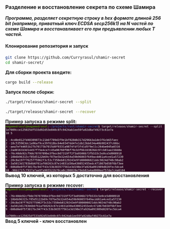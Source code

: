 ### Разделение и восстановление секрета по схеме Шамира ###
***Программа, разделяет секретную строку в hex формате длиной 256 bit (например, приватный ключ ECDSA secp256k1) на N частей по схеме Шамира и восстанавливает его при предъявлении любых T частей.***

#### Клонирование репозитория и запуск ####
 ```bash
git clone https://github.com/Curryrasul/shamir-secret
cd shamir-secret/
```

**Для сборки проекта введите:**
```bash
cargo build --release
```

**Запуск после сборки:**
```bash
./target/release/shamir-secret --split
```

```bash
./target/release/shamir-secret --recover
```

**Пример запуска в режиме split:** 
![alt text](./images/split_mode.jpg)
**Вывод 10 ключей, из которых 5 достаточно для восстановления**

**Пример запуска в режиме recover:** 
![alt text](./images/recover_mode.jpg)
**Ввод 5 ключей - ключ восстановлен**